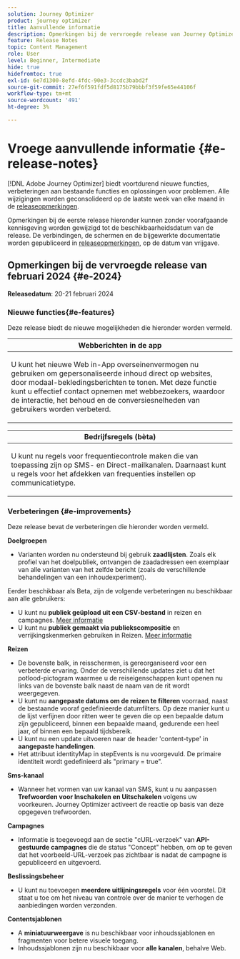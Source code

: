 ```yaml
---
solution: Journey Optimizer
product: journey optimizer
title: Aanvullende informatie
description: Opmerkingen bij de vervroegde release van Journey Optimizer
feature: Release Notes
topic: Content Management
role: User
level: Beginner, Intermediate
hide: true
hidefromtoc: true
exl-id: 6e7d1300-8efd-4fdc-90e3-3ccdc3babd2f
source-git-commit: 27ef6f591fdf5d8175b79bbbf3f59fe65e44106f
workflow-type: tm+mt
source-wordcount: '491'
ht-degree: 3%

---
```


# Vroege aanvullende informatie {#e-release-notes}

[!DNL Adobe Journey Optimizer] biedt voortdurend nieuwe functies, verbeteringen aan bestaande functies en oplossingen voor problemen. Alle wijzigingen worden geconsolideerd op de laatste week van elke maand in de [releaseopmerkingen](release-notes.md).

Opmerkingen bij de eerste release hieronder kunnen zonder voorafgaande kennisgeving worden gewijzigd tot de beschikbaarheidsdatum van de release. De verbindingen, de schermen en de bijgewerkte documentatie worden gepubliceerd in [releaseopmerkingen](release-notes.md), op de datum van vrijgave.

## Opmerkingen bij de vervroegde release van februari 2024 {#e-2024}

**Releasedatum**: 20-21 februari 2024

### Nieuwe functies{#e-features}

Deze release biedt de nieuwe mogelijkheden die hieronder worden vermeld.


<table>
<thead>
<tr>
<th><strong>Webberichten in de app</strong><br/></th>
</tr>
</thead>
<tbody>
<tr>
<td>
<p>U kunt het nieuwe Web in-App overseinenvermogen nu gebruiken om gepersonaliseerde inhoud direct op websites, door modaal-bekledingsberichten te tonen. Met deze functie kunt u effectief contact opnemen met webbezoekers, waardoor de interactie, het behoud en de conversiesnelheden van gebruikers worden verbeterd.<br/><!--br/>
Learn more in the <a href="../audience/computed-attributes.md">detailed documentation</a>.</p-->
<!--img src="assets/do-not-localize/computed-attributes.gif"-->
</tr>
</tbody>
</table>


<table>
<thead>
<tr>
<th><strong>Bedrijfsregels (bèta)</strong><br/></th>
</tr>
</thead>
<tbody>
<tr>
<td>
<p>U kunt nu regels voor frequentiecontrole maken die van toepassing zijn op SMS- en Direct-mailkanalen. Daarnaast kunt u regels voor het afdekken van frequenties instellen op communicatietype.<br/><!--br/>
Learn more in the <a href="../audience/computed-attributes.md">detailed documentation</a>.</p-->
<!--img src="assets/do-not-localize/computed-attributes.gif"-->
</tr>
</tbody>
</table>



### Verbeteringen {#e-improvements}

Deze release bevat de verbeteringen die hieronder worden vermeld.

**Doelgroepen**

* Varianten worden nu ondersteund bij gebruik **zaadlijsten**. Zoals elk profiel van het doelpubliek, ontvangen de zaadadressen een exemplaar van alle varianten van het zelfde bericht (zoals de verschillende behandelingen van een inhoudexperiment).

Eerder beschikbaar als Beta, zijn de volgende verbeteringen nu beschikbaar aan alle gebruikers:

* U kunt nu **publiek geüpload uit een CSV-bestand** in reizen en campagnes. [Meer informatie](../audience/about-audiences.md#segments-in-journey-optimizer)
* U kunt nu **publiek gemaakt via publiekscompositie** en verrijkingskenmerken gebruiken in Reizen. [Meer informatie](../building-journeys/read-audience.md)

**Reizen**

* De bovenste balk, in reisschermen, is gereorganiseerd voor een verbeterde ervaring. Onder de verschillende updates ziet u dat het potlood-pictogram waarmee u de reiseigenschappen kunt openen nu links van de bovenste balk naast de naam van de rit wordt weergegeven.
* U kunt nu **aangepaste datums om de reizen te filteren** voorraad, naast de bestaande vooraf gedefinieerde datumfilters. Op deze manier kunt u de lijst verfijnen door ritten weer te geven die op een bepaalde datum zijn gepubliceerd, binnen een bepaalde maand, gedurende een heel jaar, of binnen een bepaald tijdsbereik.
* U kunt nu een update uitvoeren naar de header &#39;content-type&#39; in **aangepaste handelingen**.
* Het attribuut identityMap in stepEvents is nu voorgevuld. De primaire identiteit wordt gedefinieerd als &quot;primary = true&quot;.

**Sms-kanaal**

* Wanneer het vormen van uw kanaal van SMS, kunt u nu aanpassen **Trefwoorden voor Inschakelen en Uitschakelen** volgens uw voorkeuren. Journey Optimizer activeert de reactie op basis van deze opgegeven trefwoorden.

**Campagnes**

* Informatie is toegevoegd aan de sectie &quot;cURL-verzoek&quot; van **API-gestuurde campagnes** die de status &quot;Concept&quot; hebben, om op te geven dat het voorbeeld-URL-verzoek pas zichtbaar is nadat de campagne is gepubliceerd en uitgevoerd.

**Beslissingsbeheer**

* U kunt nu toevoegen **meerdere uitlijningsregels** voor één voorstel. Dit staat u toe om het niveau van controle over de manier te verhogen de aanbiedingen worden verzonden.

**Contentsjablonen**

* A **miniatuurweergave** is nu beschikbaar voor inhoudssjablonen en fragmenten voor betere visuele toegang.
* Inhoudssjablonen zijn nu beschikbaar voor **alle kanalen**, behalve Web.